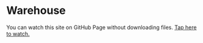 # Warehouse
You can watch this site on GitHub Page without downloading files. [Tap here to watch.](https://anastasia8888.github.io/warehouse/)

